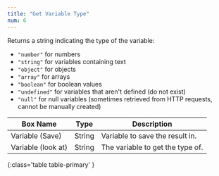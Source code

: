```yaml
---
title: "Get Variable Type"
num: 6
---
```


Returns a string indicating the type of the variable: 
- `"number"` for numbers
- `"string"` for variables containing text 
- `"object"` for objects
- `"array"` for arrays
- `"boolean"` for boolean values
- `"undefined"` for variables that aren't defined (do not exist)
- `"null"` for null variables (sometimes retrieved from HTTP requests, cannot be manually created)

| Box Name | Type | Description | 
|-------|--------|--------|
| Variable (Save) | String | Variable to save the result in. |
| Variable (look at) | String | The variable to get the type of. |
{:class='table table-primary' }






